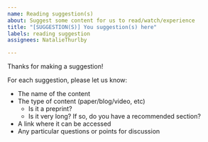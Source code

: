 ```yaml
---
name: Reading suggestion(s)
about: Suggest some content for us to read/watch/experience
title: "[SUGGESTION(S)] You suggestion(s) here"
labels: reading suggestion
assignees: NatalieThurlby

---
```


Thanks for making a suggestion!

For each suggestion, please let us know:
* The name of the content
* The type of content (paper/blog/video, etc)
    * Is it a preprint? 
    * Is it very long? If so, do you have a recommended section?
* A link where it can be accessed
* Any particular questions or points for discussion
